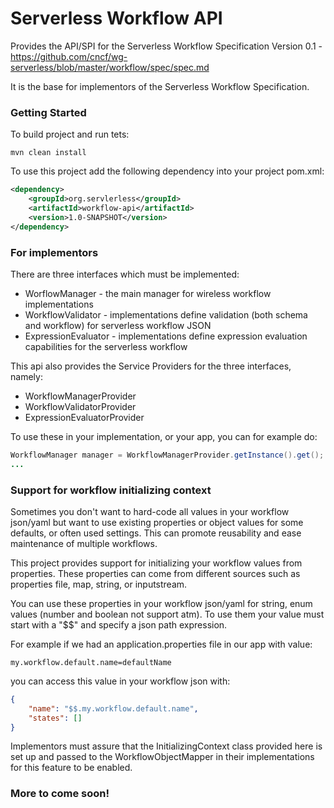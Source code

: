 # Serverless Workflow API

Provides the API/SPI for the
Serverless Workflow Specification Version 0.1 - https://github.com/cncf/wg-serverless/blob/master/workflow/spec/spec.md

It is the base for implementors of the Serverless Workflow Specification.

### Getting Started

To build project and run tets:

```
mvn clean install
```

To use this project add the following dependency into your project pom.xml:

```xml
<dependency>
    <groupId>org.servlerless</groupId>
    <artifactId>workflow-api</artifactId>
    <version>1.0-SNAPSHOT</version>
</dependency>
```
### For implementors
There are three interfaces which must be implemented:
* WorflowManager - the main manager for wireless workflow implementations
* WorkflowValidator - implementations define validation (both schema and workflow) for serverless workflow JSON
* ExpressionEvaluator - implementations define expression evaluation capabilities for the serverless workflow

This api also provides the Service Providers for the three interfaces, namely:
 * WorkflowManagerProvider
 * WorkflowValidatorProvider
 * ExpressionEvaluatorProvider
 
 To use these in your implementation, or your app, you can for example do:
 
```java
WorkflowManager manager = WorkflowManagerProvider.getInstance().get();
...
```
### Support for workflow initializing context
Sometimes you don't want to hard-code all values in your
workflow json/yaml but want to use existing properties or object values
for some defaults, or often used settings.
This can promote reusability and ease maintenance of multiple workflows.

This project provides support for initializing your workflow values from properties. 
These properties can come from different sources such as properties file, map, string, or inputstream.

You can use these properties in your workflow json/yaml for string, enum values (number and boolean not support atm).
To use them your value must start with a "$$" and specify a json path expression.

For example if we had an application.properties file in our app with value:

```
my.workflow.default.name=defaultName
```
you can access this value in your workflow json with:

```json
{
    "name": "$$.my.workflow.default.name",
    "states": []
}
```

Implementors must assure that the InitializingContext class provided here is set up 
and passed to the WorkflowObjectMapper in their implementations for
this feature to be enabled.

### More to come soon!